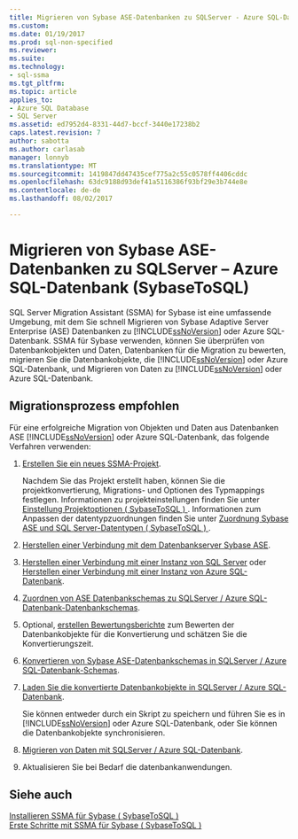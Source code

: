 ```yaml
---
title: Migrieren von Sybase ASE-Datenbanken zu SQLServer - Azure SQL-Datenbank | Microsoft Docs
ms.custom: 
ms.date: 01/19/2017
ms.prod: sql-non-specified
ms.reviewer: 
ms.suite: 
ms.technology:
- sql-ssma
ms.tgt_pltfrm: 
ms.topic: article
applies_to:
- Azure SQL Database
- SQL Server
ms.assetid: ed7952d4-8331-44d7-bccf-3440e17238b2
caps.latest.revision: 7
author: sabotta
ms.author: carlasab
manager: lonnyb
ms.translationtype: MT
ms.sourcegitcommit: 1419847dd47435cef775a2c55c0578ff4406cddc
ms.openlocfilehash: 63dc9188d93def41a5116386f93bf29e3b744e8e
ms.contentlocale: de-de
ms.lasthandoff: 08/02/2017

---
```

# <a name="migrating-sybase-ase-databases-to-sql-server---azure-sql-db-sybasetosql"></a>Migrieren von Sybase ASE-Datenbanken zu SQLServer – Azure SQL-Datenbank (SybaseToSQL)
SQL Server Migration Assistant (SSMA) for Sybase ist eine umfassende Umgebung, mit dem Sie schnell Migrieren von Sybase Adaptive Server Enterprise (ASE) Datenbanken zu [!INCLUDE[ssNoVersion](../../includes/ssnoversion_md.md)] oder Azure SQL-Datenbank. SSMA für Sybase verwenden, können Sie überprüfen von Datenbankobjekten und Daten, Datenbanken für die Migration zu bewerten, migrieren Sie die Datenbankobjekte, die [!INCLUDE[ssNoVersion](../../includes/ssnoversion_md.md)] oder Azure SQL-Datenbank, und Migrieren von Daten zu [!INCLUDE[ssNoVersion](../../includes/ssnoversion_md.md)] oder Azure SQL-Datenbank.  
  
## <a name="recommended-migration-process"></a>Migrationsprozess empfohlen  
Für eine erfolgreiche Migration von Objekten und Daten aus Datenbanken ASE [!INCLUDE[ssNoVersion](../../includes/ssnoversion_md.md)] oder Azure SQL-Datenbank, das folgende Verfahren verwenden:  
  
1.  [Erstellen Sie ein neues SSMA-Projekt](http://msdn.microsoft.com/en-us/11091d95-c488-48c3-891a-743cac94ac93).  
  
    Nachdem Sie das Projekt erstellt haben, können Sie die projektkonvertierung, Migrations- und Optionen des Typmappings festlegen. Informationen zu projekteinstellungen finden Sie unter [Einstellung Projektoptionen &#40; SybaseToSQL &#41; ](../../ssma/sybase/setting-project-options-sybasetosql.md). Informationen zum Anpassen der datentypzuordnungen finden Sie unter [Zuordnung Sybase ASE und SQL Server-Datentypen &#40; SybaseToSQL &#41; ](../../ssma/sybase/mapping-sybase-ase-and-sql-server-data-types-sybasetosql.md).  
  
2.  [Herstellen einer Verbindung mit dem Datenbankserver Sybase ASE](http://msdn.microsoft.com/en-us/a45a2330-9175-4c9e-af38-ef920e350614).  
  
3.  [Herstellen einer Verbindung mit einer Instanz von SQL Server](http://msdn.microsoft.com/en-us/dd368a1a-45b0-40e9-b4d3-5cdb48c26606) oder [Herstellen einer Verbindung mit einer Instanz von Azure SQL-Datenbank](http://msdn.microsoft.com/en-us/9e77e4b0-40c0-455c-8431-ca5d43849aa7).  
  
4.  [Zuordnen von ASE Datenbankschemas zu SQLServer / Azure SQL-Datenbank-Datenbankschemas](http://msdn.microsoft.com/en-us/2c927003-c49d-4fe1-8e3e-5b2899166268).  
  
5.  Optional, [erstellen Bewertungsberichte](http://msdn.microsoft.com/en-us/eb996b7c-1eef-4f73-b5e6-2fa6faf7336c) zum Bewerten der Datenbankobjekte für die Konvertierung und schätzen Sie die Konvertierungszeit.  
  
6.  [Konvertieren von Sybase ASE-Datenbankschemas in SQLServer / Azure SQL-Datenbank-Schemas](http://msdn.microsoft.com/en-us/509cb65d-2f54-427a-83d7-37919cc4e3e3).  
  
7.  [Laden Sie die konvertierte Datenbankobjekte in SQLServer / Azure SQL-Datenbank](http://msdn.microsoft.com/en-us/4c59256f-99a8-4351-9559-a455813dbd06).  
  
    Sie können entweder durch ein Skript zu speichern und führen Sie es in [!INCLUDE[ssNoVersion](../../includes/ssnoversion_md.md)] oder Azure SQL-Datenbank, oder Sie können die Datenbankobjekte synchronisieren.  
  
8.  [Migrieren von Daten mit SQLServer / Azure SQL-Datenbank](http://msdn.microsoft.com/en-us/54a39f5e-9250-4387-a3ae-eae47c799811).  
  
9. Aktualisieren Sie bei Bedarf die datenbankanwendungen.  
  
## <a name="see-also"></a>Siehe auch  
[Installieren SSMA für Sybase &#40; SybaseToSQL &#41;](../../ssma/sybase/installing-ssma-for-sybase-sybasetosql.md)  
[Erste Schritte mit SSMA für Sybase &#40; SybaseToSQL &#41;](../../ssma/sybase/getting-started-with-ssma-for-sybase-sybasetosql.md)  
  

